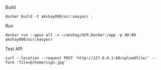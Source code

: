 Build

```
docker build -t akshay090/ocr:easyocr .
```

Run 

```
docker run --gpus all -v ~/akshay/OCR.Docker:/app -p 80:80 akshay090/ocr:easyocr
```

Test API

```
curl --location --request POST 'http://127.0.0.1:80/uploadfile/' --form 'file=@/home/sign.jpg'
```